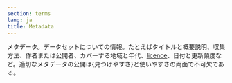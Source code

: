 ```yaml
---
section: terms
lang: ja
title: Metadata
---
```


メタデータ。データセットについての情報。たとえばタイトルと概要説明、収集方法、作者または公開者、カバーする地域と年代、[licence](/glossary/ja/terms/licence/)、日付と更新頻度など。適切なメタデータの公開は{見つけやすさ}と使いやすさの両面で不可欠である。
